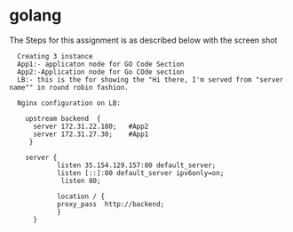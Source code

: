 # golang
The Steps for this assignment is as described below with the screen shot

      Creating 3 instance 
      App1:- applicaton node for GO Code Section
      App2:-Application node for Go COde section
      LB:- this is the for showing the "Hi there, I'm served from "server name"" in round robin fashion.
      
      Nginx configuration on LB:
      
        upstream backend  {
          server 172.31.22.180;   #App2
          server 172.31.27.30;    #App1
         }

        server {
                listen 35.154.129.157:80 default_server;
                listen [::]:80 default_server ipv6only=on;
                 listen 80;

                location / {
                proxy_pass  http://backend;
                }
          }
      
       


